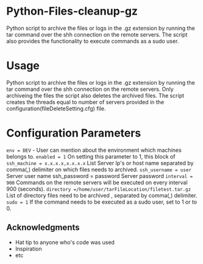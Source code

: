 # Python-Files-cleanup-gz
Python script to archive the files or logs in the .gz extension by running the tar command over the shh connection on the remote servers. The script also provides the functionality to execute commands as a sudo user.

# Usage
Python script to archive the files or logs in the .gz extension by running the tar command over the shh connection on the remote servers. Only archiveing the files the script also deletes the archived files. The script creates the threads equal to number of servers provided in the configuration(fileDeleteSetting.cfg) file.

# Configuration Parameters 
`env = DEV`
	- User can mention about the environment which machines belongs to.
`enabled = 1`
	On setting this parameter to 1, this block of
`ssh_machine = x.x.x.x,x.x.x.x`
	List Server Ip's or host name separated by comma(,) delimiter on which files needs to archived.
`ssh_username = user`
	Server user name
ssh_password = password
	Server password
`interval = 900`
	Commands on the remote servers will be executed on every interval 900 (seconds).
`directory =/home/user/tarFileLocation/filetest.tar.gz`
	List of directory files need to be archived , separated by comma(,) delimiter.
`sudo = 1`
	If the command needs to be executed as a sudo user, set to 1 or to 0.

## Acknowledgments

* Hat tip to anyone who's code was used
* Inspiration
* etc

